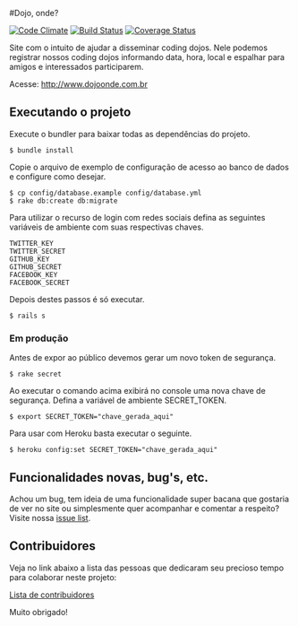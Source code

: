 #Dojo, onde?

[![Code Climate](https://codeclimate.com/github/hlmerscher/dojo-onde.png)](https://codeclimate.com/github/hlmerscher/dojo-onde) [![Build Status](https://travis-ci.org/hlmerscher/dojo-onde.png)](https://travis-ci.org/hlmerscher/dojo-onde) [![Coverage Status](https://coveralls.io/repos/hlmerscher/dojo-onde/badge.png)](https://coveralls.io/r/hlmerscher/dojo-onde)

Site com o intuito de ajudar a disseminar coding dojos. Nele podemos registrar nossos coding dojos informando data, hora, local e espalhar para amigos e interessados participarem.

Acesse: <http://www.dojoonde.com.br>

## Executando o projeto

Execute o bundler para baixar todas as dependências do projeto.

    $ bundle install

Copie o arquivo de exemplo de configuração de acesso ao banco de dados e configure como desejar.

    $ cp config/database.example config/database.yml
    $ rake db:create db:migrate

Para utilizar o recurso de login com redes sociais defina as seguintes variáveis de ambiente com suas respectivas chaves.

    TWITTER_KEY
    TWITTER_SECRET
    GITHUB_KEY
    GITHUB_SECRET
    FACEBOOK_KEY
    FACEBOOK_SECRET

Depois destes passos é só executar.

    $ rails s

### Em produção

Antes de expor ao público devemos gerar um novo token de segurança.

    $ rake secret

Ao executar o comando acima exibirá no console uma nova chave de segurança. Defina a variável de ambiente SECRET_TOKEN.

    $ export SECRET_TOKEN="chave_gerada_aqui"

Para usar com Heroku basta executar o seguinte.

    $ heroku config:set SECRET_TOKEN="chave_gerada_aqui"

## Funcionalidades novas, bug's, etc.

Achou um bug, tem ideia de uma funcionalidade super bacana que gostaria de ver no site ou simplesmente quer acompanhar e comentar a respeito?
Visite nossa [issue list](https://github.com/hlmerscher/dojo-onde/issues?state=open).

## Contribuidores

Veja no link abaixo a lista das pessoas que dedicaram seu precioso tempo para colaborar neste projeto:

[Lista de contribuidores](https://github.com/hlmerscher/dojo-onde/graphs/contributors)

Muito obrigado!
